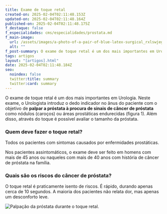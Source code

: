 ```yaml
---
title: Exame de toque retal
created-on: 2025-02-04T02:11:48.153Z
updated-on: 2025-02-04T02:11:48.164Z
published-on: 2025-02-04T02:11:48.175Z
f_destaque: false
f_especialidades: cms/especialidades/prostata.md
f_main-image:
  url: /assets/images/a-photo-of-a-pair-of-blue-latex-surgical_rxlswjegsqgu6c1t4iiikg_-q8jib2gta-ad7ohvdyfhg-1-.jpeg
  alt: ""
f_post-summary: O exame de toque retal é um dos mais importantes em Urologia.
tags: artigos
layout: "[artigos].html"
date: 2025-02-04T02:11:48.184Z
seo:
  noindex: false
  twitter:title: summary
  twitter:card: summary
---
```

O exame de toque retal é um dos mais importantes em Urologia. Neste exame, o Urologista introduz o dedo indicador no ânus do paciente com o objetivo de **palpar a próstata à procura de sinais de câncer de próstata** como nódulos (caroços) ou áreas prostáticas endurecidas (figura 1). Além disso, através do toque é possível avaliar o tamanho da próstata. 

### Quem deve fazer o toque retal? 

Todos os pacientes com sintomas causados por enfermidades prostáticas.  

Nos pacientes assintomáticos, o exame deve ser feito em homens com mais de 45 anos ou naqueles com mais de 40 anos com história de câncer de próstata na família. 

### Quais são os riscos do câncer de próstata? 

O toque retal é praticamente isento de riscos. É rápido, durando apenas cerca de 10 segundos. A maioria dos pacientes não relata dor, mas apenas um desconforto leve.

![Palpação da próstata durante o toque retal.](/assets/images/palpação-da-próstata-durante-o-toque-retal.png "Palpação da próstata durante o toque retal.")